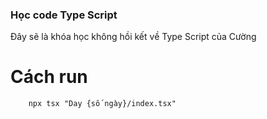 ### Học code Type Script
Đây sẽ là khóa học không hồi kết về Type Script của Cường

# Cách run

```
    npx tsx "Day {số ngày}/index.tsx"
```